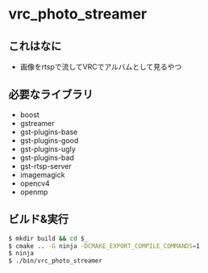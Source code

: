 # vrc_photo_streamer
## これはなに
- 画像をrtspで流してVRCでアルバムとして見るやつ

## 必要なライブラリ
- boost
- gstreamer
- gst-plugins-base
- gst-plugins-good
- gst-plugins-ugly
- gst-plugins-bad
- gst-rtsp-server
- imagemagick
- opencv4
- openmp

## ビルド&実行
```sh
$ mkdir build && cd $_
$ cmake .. -G ninja -DCMAKE_EXPORT_COMPILE_COMMANDS=1
$ ninja
$ ./bin/vrc_photo_streamer
```
